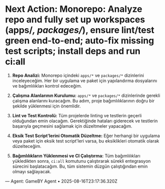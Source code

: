 # Next Action: Monorepo: Analyze repo and fully set up workspaces (apps/*, packages/*), ensure lint/test green end-to-end; auto-fix missing test scripts; install deps and run ci:all

1. **Repo Analizi:** Monorepo içindeki `apps/*` ve `packages/*` dizinlerini inceleyeceğim. Her bir uygulama ve paket için yapılandırma dosyalarını ve bağımlılıkları kontrol edeceğim.

2. **Çalışma Alanlarının Kurulumu:** `apps/*` ve `packages/*` dizinlerinde gerekli çalışma alanlarını kuracağım. Bu adım, proje bağımlılıklarının doğru bir şekilde yüklenmesi için önemlidir.

3. **Lint ve Test Kontrolü:** Tüm projelerde linting ve testlerin geçerli olduğundan emin olacağım. Gerektiğinde hataları giderecek ve testlerin başarıyla geçmesini sağlamak için düzeltmeler yapacağım.

4. **Eksik Test Script'lerini Otomatik Düzeltme:** Eğer herhangi bir uygulama veya paket için eksik test script'leri varsa, bu eksiklikleri otomatik olarak düzelteceğim.

5. **Bağımlılıkların Yüklenmesi ve CI Çalıştırma:** Tüm bağımlılıkları yükledikten sonra, `ci:all` komutunu çalıştırarak sürekli entegrasyon sürecini başlatacağım. Bu, tüm sistemin düzgün çalıştığından emin olmayı sağlayacak.

— Agent: GameBY Agent • 2025-08-16T23:17:36.320Z

